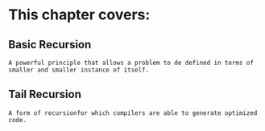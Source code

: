 This chapter covers:
====================

Basic Recursion
---------------

    A powerful principle that allows a problem to de defined in terms of smaller and smaller instance of itself.

Tail Recursion
--------------

    A form of recursionfor which compilers are able to generate optimized code.

